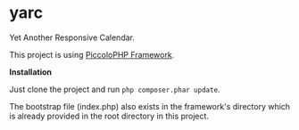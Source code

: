 # yarc
Yet Another Responsive Calendar.

This project is using [PiccoloPHP Framework](https://github.com/sinaza/PiccoloPHP).

**Installation**

Just clone the project and run `php composer.phar update`. 

The bootstrap file (index.php) also exists in the framework's directory which is already provided in the root directory in this project.
